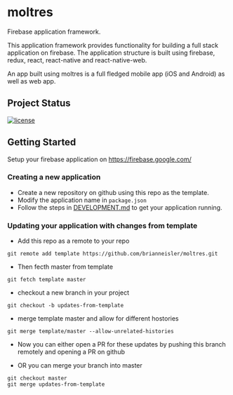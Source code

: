 # moltres

Firebase application framework.

This application framework provides functionality for building a full stack
application on firebase. The application structure is built using firebase,
redux, react, react-native and react-native-web.

An app built using moltres is a full fledged mobile app (iOS and Android) as well as web app.


## Project Status

[![license](https://img.shields.io/npm/l/moltres.svg)](https://www.npmjs.com/package/moltres)


## Getting Started

Setup your firebase application on https://firebase.google.com/

### Creating a new application
* Create a new repository on github using this repo as the template.
* Modify the application name in `package.json`
* Follow the steps in [DEVELOPMENT.md](./DEVELOPMENT.md) to get your application
  running.

### Updating your application with changes from template
* Add this repo as a remote to your repo
```
git remote add template https://github.com/brianneisler/moltres.git
```
* Then fecth master from template
```
git fetch template master
```
* checkout a new branch in your project 
```
git checkout -b updates-from-template
```
* merge template master and allow for different hostories
```
git merge template/master --allow-unrelated-histories
```
* Now you can either open a PR for these updates by pushing this branch remotely
  and opening a PR on github 

* OR you can merge your branch into master
```
git checkout master
git merge updates-from-template
```
